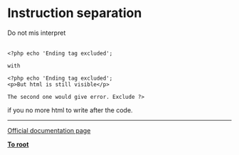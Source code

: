 # Instruction separation



Do not mis interpret<br><br>

```
<?php echo 'Ending tag excluded'; 

with

<?php echo 'Ending tag excluded';
<p>But html is still visible</p>

The second one would give error. Exclude ?>
```
 if you no more html to write after the code.  

---

[Official documentation page](https://www.php.net/manual/en/language.basic-syntax.instruction-separation.php)

**[To root](/README.md)**
